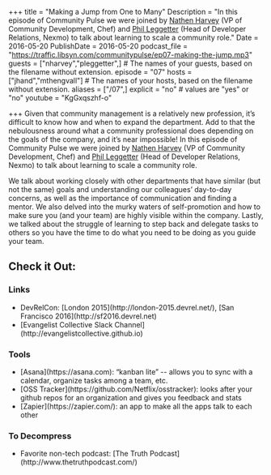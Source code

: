 +++
title = "Making a Jump from One to Many"
Description = "In this episode of Community Pulse we were joined by [Nathen Harvey](https://twitter.com/nathenharvey) (VP of Community Development, Chef) and [Phil Leggetter](https://twitter.com/leggetter) (Head of Developer Relations, Nexmo) to talk about learning to scale a community role."
Date = 2016-05-20
PublishDate = 2016-05-20
podcast_file = "https://traffic.libsyn.com/communitypulse/ep07-making-the-jump.mp3"
guests = ["nharvey","pleggetter",] # The names of your guests, based on the filename without extension.
episode = "07"
hosts = ["jhand","mthengvall"] # The names of your hosts, based on the filename without extension.
aliases = ["/07",]
explicit = "no" # values are "yes" or "no"
youtube = "KgGxqszhf-o"

+++
Given that community management is a relatively new profession, it’s difficult to know how and when to expand the department. Add to that the nebulousness around what a community professional does depending on the goals of the company, and it’s near impossible! In this episode of Community Pulse we were joined by [Nathen Harvey](https://twitter.com/nathenharvey) (VP of Community Development, Chef) and [Phil Leggetter](https://twitter.com/leggetter) (Head of Developer Relations, Nexmo) to talk about learning to scale a community role.

We talk about working closely with other departments that have similar (but not the same) goals and understanding our colleagues’ day-to-day concerns, as well as the importance of communication and finding a mentor. We also delved into the murky waters of self-promotion and how to make sure you (and your team) are highly visible within the company. Lastly, we talked about the struggle of learning to step back and delegate tasks to others so you have the time to do what you need to be doing as you guide your team.

<h2>Check it Out:</h2>
<h3>Links</h3><ul>
<li>DevRelCon: [London 2015](http://london-2015.devrel.net/), [San Francisco 2016](http://sf2016.devrel.net)</li>
<li>[Evangelist Collective Slack Channel](http://evangelistcollective.github.io)</li></ul>

<h3>Tools</h3><ul>
<li>[Asana](https://asana.com): “kanban lite” -- allows you to sync with a calendar, organize tasks among a team, etc.</li>
<li>[OSS Tracker](https://github.com/Netflix/osstracker): looks after your github repos for an organization and gives you feedback and stats</li>
<li>[Zapier](https://zapier.com/): an app to make all the apps talk to each other</li></ul>

<h3>To Decompress</h3><ul>
<li>Favorite non-tech podcast: [The Truth Podcast](http://www.thetruthpodcast.com/)</li></ul>
